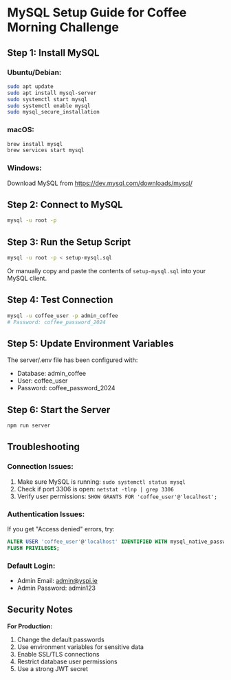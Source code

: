 # MySQL Setup Guide for Coffee Morning Challenge

## Step 1: Install MySQL

### Ubuntu/Debian:
```bash
sudo apt update
sudo apt install mysql-server
sudo systemctl start mysql
sudo systemctl enable mysql
sudo mysql_secure_installation
```

### macOS:
```bash
brew install mysql
brew services start mysql
```

### Windows:
Download MySQL from https://dev.mysql.com/downloads/mysql/

## Step 2: Connect to MySQL

```bash
mysql -u root -p
```

## Step 3: Run the Setup Script

```bash
mysql -u root -p < setup-mysql.sql
```

Or manually copy and paste the contents of `setup-mysql.sql` into your MySQL client.

## Step 4: Test Connection

```bash
mysql -u coffee_user -p admin_coffee
# Password: coffee_password_2024
```

## Step 5: Update Environment Variables

The server/.env file has been configured with:
- Database: admin_coffee
- User: coffee_user  
- Password: coffee_password_2024

## Step 6: Start the Server

```bash
npm run server
```

## Troubleshooting

### Connection Issues:
1. Make sure MySQL is running: `sudo systemctl status mysql`
2. Check if port 3306 is open: `netstat -tlnp | grep 3306`
3. Verify user permissions: `SHOW GRANTS FOR 'coffee_user'@'localhost';`

### Authentication Issues:
If you get "Access denied" errors, try:
```sql
ALTER USER 'coffee_user'@'localhost' IDENTIFIED WITH mysql_native_password BY 'coffee_password_2024';
FLUSH PRIVILEGES;
```

### Default Login:
- Admin Email: admin@yspi.ie
- Admin Password: admin123

## Security Notes

**For Production:**
1. Change the default passwords
2. Use environment variables for sensitive data
3. Enable SSL/TLS connections
4. Restrict database user permissions
5. Use a strong JWT secret